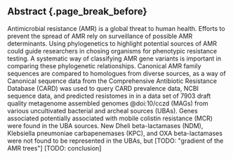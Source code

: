 ## Abstract {.page_break_before}

Antimicrobial resistance (AMR) is a global threat to human health.
Efforts to prevent the spread of AMR rely on surveillance of possible AMR determinants.
Using phylogenetics to highlight potential sources of AMR could guide researchers in chosing organisms for phenotypic resistance testing. 
A systematic way of classifying AMR gene variants is important in comparing these phylogenetic relationships.
Canonical AMR family sequences are compared to homologues from diverse sources, as a way of
Canonical sequence data from the Comprehensive Antibiotic Resistance Database (CARD) was used to query CARD prevalence data, NCBI sequence data, and predicted resistomes in in a data set of 7903 draft quality metagenome assembled genomes @doi:10/cczd  (MAGs) from various uncultivated bacterial and archeal sources (UBAs).
Genes associated potentially associated with mobile colistin resistance (MCR) were found in the UBA sources.
New Dheli beta-lactamases (NDM), Klebsiella pneumoniae carbapenemases (KPC), and OXA beta-lactamases were not found to be represented in the UBAs, but
[TODO: "gradient of the AMR trees"]
[TODO: conclusion]


